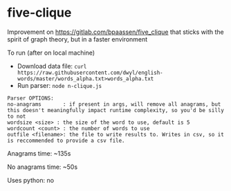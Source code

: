 # five-clique
Improvement on https://gitlab.com/bpaassen/five_clique that sticks with the spirit of graph theory, but in a faster environment

To run (after on local machine)
* Download data file: `curl https://raw.githubusercontent.com/dwyl/english-words/master/words_alpha.txt>words_alpha.txt`
* Run parser: `node n-clique.js`

```
Parser OPTIONS:
no-anagrams       : if present in args, will remove all anagrams, but this doesn't meaningfully impact runtime complexity, so you'd be silly to not
wordsize <size> : the size of the word to use, default is 5
wordcount <count> : the number of words to use
outfile <filename>: the file to write results to. Writes in csv, so it is reccommended to provide a csv file.
```

Anagrams time: ~135s

No anagrams time: ~50s

Uses python: no
